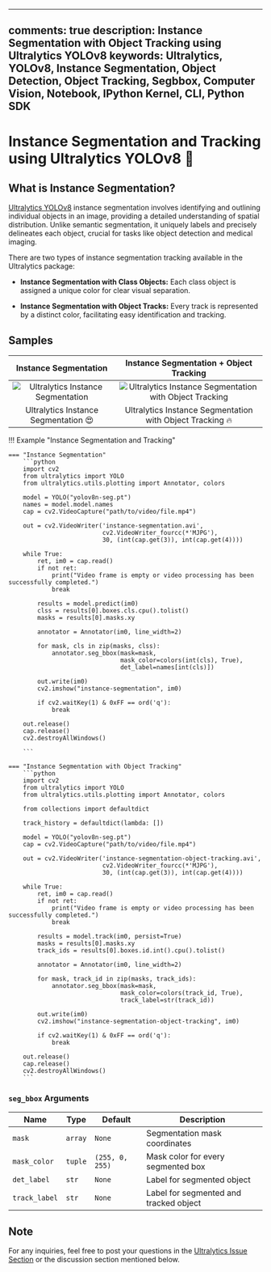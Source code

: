 ______________________________________________________________________

## comments: true description: Instance Segmentation with Object Tracking using Ultralytics YOLOv8 keywords: Ultralytics, YOLOv8, Instance Segmentation, Object Detection, Object Tracking, Segbbox, Computer Vision, Notebook, IPython Kernel, CLI, Python SDK

# Instance Segmentation and Tracking using Ultralytics YOLOv8 🚀

## What is Instance Segmentation?

[Ultralytics YOLOv8](https://github.com/ultralytics/ultralytics/) instance segmentation involves identifying and outlining individual objects in an image, providing a detailed understanding of spatial distribution. Unlike semantic segmentation, it uniquely labels and precisely delineates each object, crucial for tasks like object detection and medical imaging.

There are two types of instance segmentation tracking available in the Ultralytics package:

- **Instance Segmentation with Class Objects:** Each class object is assigned a unique color for clear visual separation.

- **Instance Segmentation with Object Tracks:** Every track is represented by a distinct color, facilitating easy identification and tracking.

## Samples

|                                                          Instance Segmentation                                                          |                                                           Instance Segmentation + Object Tracking                                                            |
| :-------------------------------------------------------------------------------------------------------------------------------------: | :----------------------------------------------------------------------------------------------------------------------------------------------------------: |
| ![Ultralytics Instance Segmentation](https://github.com/RizwanMunawar/ultralytics/assets/62513924/d4ad3499-1f33-4871-8fbc-1be0b2643aa2) | ![Ultralytics Instance Segmentation with Object Tracking](https://github.com/RizwanMunawar/ultralytics/assets/62513924/2e5c38cc-fd5c-4145-9682-fa94ae2010a0) |
|                                                   Ultralytics Instance Segmentation 😍                                                   |                                                   Ultralytics Instance Segmentation with Object Tracking 🔥                                                   |

!!! Example "Instance Segmentation and Tracking"

````
=== "Instance Segmentation"
    ```python
    import cv2
    from ultralytics import YOLO
    from ultralytics.utils.plotting import Annotator, colors

    model = YOLO("yolov8n-seg.pt")
    names = model.model.names
    cap = cv2.VideoCapture("path/to/video/file.mp4")

    out = cv2.VideoWriter('instance-segmentation.avi',
                          cv2.VideoWriter_fourcc(*'MJPG'),
                          30, (int(cap.get(3)), int(cap.get(4))))

    while True:
        ret, im0 = cap.read()
        if not ret:
            print("Video frame is empty or video processing has been successfully completed.")
            break

        results = model.predict(im0)
        clss = results[0].boxes.cls.cpu().tolist()
        masks = results[0].masks.xy

        annotator = Annotator(im0, line_width=2)

        for mask, cls in zip(masks, clss):
            annotator.seg_bbox(mask=mask,
                               mask_color=colors(int(cls), True),
                               det_label=names[int(cls)])

        out.write(im0)
        cv2.imshow("instance-segmentation", im0)

        if cv2.waitKey(1) & 0xFF == ord('q'):
            break

    out.release()
    cap.release()
    cv2.destroyAllWindows()

    ```

=== "Instance Segmentation with Object Tracking"
    ```python
    import cv2
    from ultralytics import YOLO
    from ultralytics.utils.plotting import Annotator, colors

    from collections import defaultdict

    track_history = defaultdict(lambda: [])

    model = YOLO("yolov8n-seg.pt")
    cap = cv2.VideoCapture("path/to/video/file.mp4")

    out = cv2.VideoWriter('instance-segmentation-object-tracking.avi',
                          cv2.VideoWriter_fourcc(*'MJPG'),
                          30, (int(cap.get(3)), int(cap.get(4))))

    while True:
        ret, im0 = cap.read()
        if not ret:
            print("Video frame is empty or video processing has been successfully completed.")
            break

        results = model.track(im0, persist=True)
        masks = results[0].masks.xy
        track_ids = results[0].boxes.id.int().cpu().tolist()

        annotator = Annotator(im0, line_width=2)

        for mask, track_id in zip(masks, track_ids):
            annotator.seg_bbox(mask=mask,
                               mask_color=colors(track_id, True),
                               track_label=str(track_id))

        out.write(im0)
        cv2.imshow("instance-segmentation-object-tracking", im0)

        if cv2.waitKey(1) & 0xFF == ord('q'):
            break

    out.release()
    cap.release()
    cv2.destroyAllWindows()
    ```
````

### `seg_bbox` Arguments

| Name          | Type    | Default         | Description                            |
| ------------- | ------- | --------------- | -------------------------------------- |
| `mask`        | `array` | `None`          | Segmentation mask coordinates          |
| `mask_color`  | `tuple` | `(255, 0, 255)` | Mask color for every segmented box     |
| `det_label`   | `str`   | `None`          | Label for segmented object             |
| `track_label` | `str`   | `None`          | Label for segmented and tracked object |

## Note

For any inquiries, feel free to post your questions in the [Ultralytics Issue Section](https://github.com/ultralytics/ultralytics/issues/new/choose) or the discussion section mentioned below.
